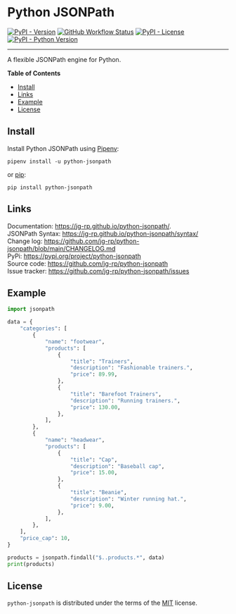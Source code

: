 # Python JSONPath

[![PyPI - Version](https://img.shields.io/pypi/v/python-jsonpath.svg?style=flat-square)](https://pypi.org/project/python-jsonpath)
[![GitHub Workflow Status](https://img.shields.io/github/actions/workflow/status/jg-rp/python-jsonpath/tests.yaml?branch=main&label=tests&style=flat-square)](https://github.com/jg-rp/python-jsonpath/actions)
[![PyPI - License](https://img.shields.io/pypi/l/python-jsonpath?style=flat-square)](https://github.com/jg-rp/python-jsonpath/blob/main/LICENSE.txt)
[![PyPI - Python Version](https://img.shields.io/pypi/pyversions/python-jsonpath.svg?style=flat-square)](https://pypi.org/project/python-jsonpath)

---

A flexible JSONPath engine for Python.

**Table of Contents**

- [Install](#install)
- [Links](#links)
- [Example](#example)
- [License](#license)

## Install

Install Python JSONPath using [Pipenv](https://pipenv.pypa.io/en/latest/):

```console
pipenv install -u python-jsonpath
```

or [pip](https://pip.pypa.io/en/stable/getting-started/):

```console
pip install python-jsonpath
```

## Links

Documentation: https://jg-rp.github.io/python-jsonpath/.  
JSONPath Syntax: https://jg-rp.github.io/python-jsonpath/syntax/  
Change log: https://github.com/jg-rp/python-jsonpath/blob/main/CHANGELOG.md  
PyPi: https://pypi.org/project/python-jsonpath  
Source code: https://github.com/jg-rp/python-jsonpath  
Issue tracker: https://github.com/jg-rp/python-jsonpath/issues

## Example

```python
import jsonpath

data = {
    "categories": [
        {
            "name": "footwear",
            "products": [
                {
                    "title": "Trainers",
                    "description": "Fashionable trainers.",
                    "price": 89.99,
                },
                {
                    "title": "Barefoot Trainers",
                    "description": "Running trainers.",
                    "price": 130.00,
                },
            ],
        },
        {
            "name": "headwear",
            "products": [
                {
                    "title": "Cap",
                    "description": "Baseball cap",
                    "price": 15.00,
                },
                {
                    "title": "Beanie",
                    "description": "Winter running hat.",
                    "price": 9.00,
                },
            ],
        },
    ],
    "price_cap": 10,
}

products = jsonpath.findall("$..products.*", data)
print(products)
```

## License

`python-jsonpath` is distributed under the terms of the [MIT](https://spdx.org/licenses/MIT.html) license.
